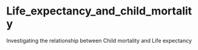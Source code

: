 # Life_expectancy_and_child_mortality
Investigating the relationship between Child mortality and Life expectancy
